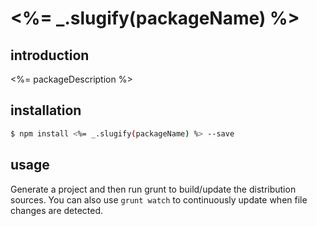 <%= _.slugify(packageName) %>
======================

## introduction
<%= packageDescription %>


## installation
```bash
$ npm install <%= _.slugify(packageName) %> --save
```

## usage
Generate a project and then run grunt to build/update the distribution sources.
You can also use `grunt watch` to continuously update when file changes are detected.
